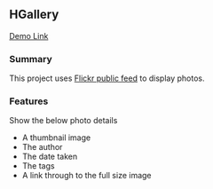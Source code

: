## HGallery

[Demo Link](http://hhgallery.s3-website-ap-southeast-2.amazonaws.com)



### Summary

This project uses [Flickr public feed](https://www.flickr.com/services/feeds/docs/photos_public/) to display photos.



### Features

Show the below photo details

-  A thumbnail image 
- The author
- The date taken
- The tags
- A link through to the full size image